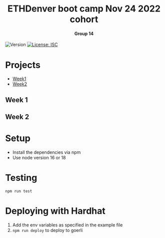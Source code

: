 <h1 align="center">ETHDenver boot camp Nov 24 2022 cohort</h1>
<h4 align="center">Group 14</h4>
<p>
  <img alt="Version" src="https://img.shields.io/badge/version-0.1.0-blue.svg?cacheSeconds=2592000" />
  <a href="#" target="_blank">
    <img alt="License: ISC" src="https://img.shields.io/badge/License-ISC-yellow.svg" />
  </a>
</p>

# Projects

- [Week1](#Week-1) 
- [Week2](#Week-2) 

## Week 1


## Week 2

# Setup
- Install the dependencies via npm
- Use node version 16 or 18

# Testing

`npm run test`

# Deploying with Hardhat

1. Add the env variables as specified in the example file
2. `npm run deploy` to deploy to goerli

